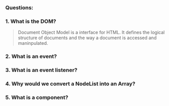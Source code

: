### Questions:
### 1. What is the DOM?
> Document Object Model is a interface for HTML.  It defines the logical structure of documents and the way a document is accessed and maninpulated.
### 2. What is an event?
### 3. What is an event listener?
### 4. Why would we convert a NodeList into an Array?
### 5. What is a component? 
